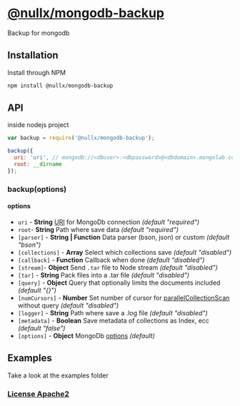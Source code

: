 # [@nullx/mongodb-backup](https://github.com/hex7c0/mongodb-backup)

Backup for mongodb

## Installation

Install through NPM

```bash
npm install @nullx/mongodb-backup
```

## API

inside nodejs project
```js
var backup = require('@nullx/mongodb-backup');

backup({
  uri: 'uri', // mongodb://<dbuser>:<dbpassword>@<dbdomain>.mongolab.com:<dbport>/<dbdatabase>
  root: __dirname
});
```

### backup(options)

#### options

 - `uri` - **String** [URI](http://mongodb.github.io/node-mongodb-native/2.0/tutorials/urls/) for MongoDb connection *(default "required")*
 - `root`- **String** Path where save data *(default "required")*
 - `[parser]` - **String | Function** Data parser (bson, json) or custom *(default "bson")*
 - `[collections]` - **Array** Select which collections save *(default "disabled")*
 - `[callback]` - **Function** Callback when done *(default "disabled")*
 - `[stream]`- **Object** Send `.tar` file to Node stream *(default "disabled")*
 - `[tar]` - **String** Pack files into a .tar file *(default "disabled")*
 - `[query]` - **Object** Query that optionally limits the documents included *(default "{}")*
 - `[numCursors]` - **Number** Set number of cursor for [parallelCollectionScan](https://docs.mongodb.org/v3.0/reference/command/parallelCollectionScan) without query *(default "disabled")*
 - `[logger]` - **String** Path where save a .log file *(default "disabled")*
 - `[metadata]` - **Boolean** Save metadata of collections as Index, ecc *(default "false")*
 - `[options]` - **Object** MongoDb [options](http://mongodb.github.io/node-mongodb-native/2.0/tutorials/connecting/#toc_7) *(default)*

## Examples

Take a look at the examples folder

### [License Apache2](https://github.com/hex7c0/mongodb-backup/blob/1.6/LICENSE)

